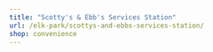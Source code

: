 ```yaml
---
title: "Scotty's & Ebb's Services Station"
url: /elk-park/scottys-and-ebbs-services-station/
shop: convenience
---
```

